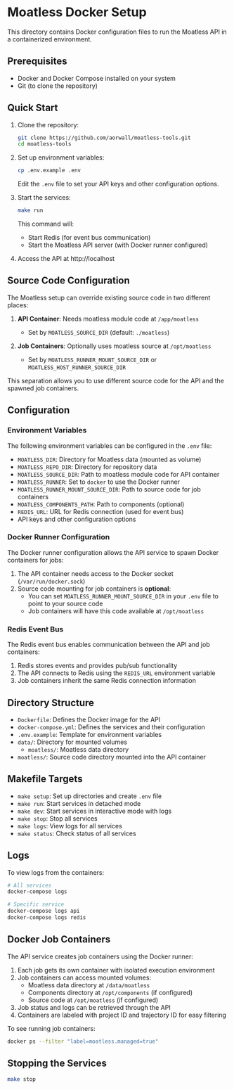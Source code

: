 # Moatless Docker Setup

This directory contains Docker configuration files to run the Moatless API in a containerized environment.

## Prerequisites

- Docker and Docker Compose installed on your system
- Git (to clone the repository)

## Quick Start

1. Clone the repository:
   ```bash
   git clone https://github.com/aorwall/moatless-tools.git
   cd moatless-tools
   ```

2. Set up environment variables:
   ```bash
   cp .env.example .env
   ```
   
   Edit the `.env` file to set your API keys and other configuration options.

3. Start the services:
   ```bash
   make run
   ```

   This command will:
   - Start Redis (for event bus communication)
   - Start the Moatless API server (with Docker runner configured)

4. Access the API at http://localhost

## Source Code Configuration

The Moatless setup can override existing source code in two different places:

1. **API Container**: Needs moatless module code at `/app/moatless`
   - Set by `MOATLESS_SOURCE_DIR` (default: `./moatless`)

2. **Job Containers**: Optionally uses moatless source at `/opt/moatless`
   - Set by `MOATLESS_RUNNER_MOUNT_SOURCE_DIR` or `MOATLESS_HOST_RUNNER_SOURCE_DIR`

This separation allows you to use different source code for the API and the spawned job containers.

## Configuration

### Environment Variables

The following environment variables can be configured in the `.env` file:

- `MOATLESS_DIR`: Directory for Moatless data (mounted as volume)
- `MOATLESS_REPO_DIR`: Directory for repository data
- `MOATLESS_SOURCE_DIR`: Path to moatless module code for API container
- `MOATLESS_RUNNER`: Set to `docker` to use the Docker runner
- `MOATLESS_RUNNER_MOUNT_SOURCE_DIR`: Path to source code for job containers
- `MOATLESS_COMPONENTS_PATH`: Path to components (optional)
- `REDIS_URL`: URL for Redis connection (used for event bus)
- API keys and other configuration options

### Docker Runner Configuration

The Docker runner configuration allows the API service to spawn Docker containers for jobs:

1. The API container needs access to the Docker socket (`/var/run/docker.sock`)
2. Source code mounting for job containers is **optional**:
   - You can set `MOATLESS_RUNNER_MOUNT_SOURCE_DIR` in your `.env` file to point to your source code
   - Job containers will have this code available at `/opt/moatless`

### Redis Event Bus

The Redis event bus enables communication between the API and job containers:

1. Redis stores events and provides pub/sub functionality
2. The API connects to Redis using the `REDIS_URL` environment variable
3. Job containers inherit the same Redis connection information

## Directory Structure

- `Dockerfile`: Defines the Docker image for the API
- `docker-compose.yml`: Defines the services and their configuration
- `.env.example`: Template for environment variables
- `data/`: Directory for mounted volumes
  - `moatless/`: Moatless data directory
- `moatless/`: Source code directory mounted into the API container

## Makefile Targets

- `make setup`: Set up directories and create `.env` file
- `make run`: Start services in detached mode
- `make dev`: Start services in interactive mode with logs
- `make stop`: Stop all services
- `make logs`: View logs for all services
- `make status`: Check status of all services

## Logs

To view logs from the containers:

```bash
# All services
docker-compose logs

# Specific service
docker-compose logs api
docker-compose logs redis
```

## Docker Job Containers

The API service creates job containers using the Docker runner:

1. Each job gets its own container with isolated execution environment
2. Job containers can access mounted volumes:
   - Moatless data directory at `/data/moatless`
   - Components directory at `/opt/components` (if configured)
   - Source code at `/opt/moatless` (if configured)
3. Job status and logs can be retrieved through the API
4. Containers are labeled with project ID and trajectory ID for easy filtering

To see running job containers:

```bash
docker ps --filter "label=moatless.managed=true"
```

## Stopping the Services

```bash
make stop
```
